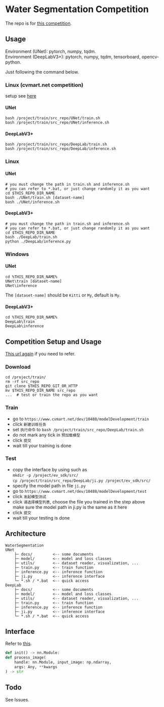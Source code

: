 # Water Segmentation Competition

The repo is for [this competition](https://www.cvmart.net/topList/10488).

## Usage

Environment (UNet): pytorch, numpy, tqdm.  
Environment (DeepLabV3+): pytorch, numpy, tqdm, tensorboard, opencv-python.

Just following the command below.

### Linux (cvmart.net competition)

setup see [here](#competition-setup-and-usage)

#### UNet

```shell
bash /project/train/src_repo/UNet/train.sh
bash /project/train/src_repo/UNet/inference.sh
```

#### DeepLabV3+

```shell
bash /project/train/src_repo/DeepLab/train.sh
bash /project/train/src_repo/DeepLab/inference.sh
```

### Linux

#### UNet

```shell
# you must change the path in train.sh and inference.sh
# you can refer to *.bat, or just change randomly it as you want
cd $THIS_REPO_DIR_NAME
bash ./UNet/train.sh [dataset-name]
bash ./UNet/inference.sh
```

#### DeepLabV3+

```shell
# you must change the path in train.sh and inference.sh
# you can refer to *.bat, or just change randomly it as you want
cd $THIS_REPO_DIR_NAME
bash ./DeepLab/train.sh
python ./DeepLab/inference.py
```

### Windows

#### UNet

```shell
cd %THIS_REPO_DIR_NAME%
UNet\train [dataset-name]
UNet\inference
```

The `[dataset-name]` should be `Kitti` or `My`, default is `My`.

#### DeepLabV3+

```shell
cd %THIS_REPO_DIR_NAME%
DeepLab\train
DeepLab\inference
```

## Competition Setup and Usage

[This url again](https://www.cvmart.net/topList/10488) if you need to refer.

### Download

```shell
cd /project/train/
rm -rf src_repo
git clone $THIS_REPO_GIT_OR_HTTP
mv $THIS_REPO_DIR_NAME src_repo
...  # test or train the repo as you want
```

### Train

- go to `https://www.cvmart.net/dev/10488/modelDevelopment/train`
- click `新建训练任务`  
- set `执行命令` to `bash /project/train/src_repo/DeepLab/train.sh`  
- do not mark any tick in `预加载模型`
- click `提交`
- wait till your training is done

### Test

- copy the interface by using such as  
  `mkdir -p /project/ev_sdk/src/`  
  `cp /project/train/src_repo/DeepLab/ji.py /project/ev_sdk/src/`  
- specify the model path in file `ji.py`  
- go to `https://www.cvmart.net/dev/10488/modelDevelopment/test`
- click `发起模型测试`  
- click `请选择模型列表`, choose the file you trained in the step above  
  make sure the model path in ji.py is the same as it here
- click `提交`
- wait till your testing is done

## Architecture

```plaintext
WaterSegmentation
UNet
    ├─ docs/         <-- some documents
    ├─ model/        <-- model and loss classes
    ├─ utils/        <-- dataset reader, visualization, ...
    ├─ train.py      <-- train function
    ├─ inference.py  <-- inference function
    ├─ ji.py         <-- inference interface
    └─ *.sh / *.bat  <-- quick access
DeepLab
    ├─ docs/         <-- some documents
    ├─ model/        <-- model and loss classes
    ├─ utils/        <-- dataset reader, visualization, ...
    ├─ train.py      <-- train function
    ├─ inference.py  <-- inference function
    ├─ ji.py         <-- inference interface
    └─ *.sh / *.bat  <-- quick access
```

## Interface

Refer to [this](https://www.cvmart.net/topList/10488?tab=RankDescription).

```python
def init() -> nn.Module:
def process_image(
    handle: nn.Module, input_image: np.ndarray,
    args: Any, **kwargs
) -> str
```

## Todo

See Issues.
